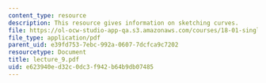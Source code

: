 ```yaml
---
content_type: resource
description: This resource gives information on sketching curves.
file: https://ol-ocw-studio-app-qa.s3.amazonaws.com/courses/18-01-single-variable-calculus-fall-2005/e623940ed32c0dc3f942b64b9db07485_lecture_9.pdf
file_type: application/pdf
parent_uid: e39fd753-7ebc-992a-0607-7dcfca9c7202
resourcetype: Document
title: lecture_9.pdf
uid: e623940e-d32c-0dc3-f942-b64b9db07485
---
```

